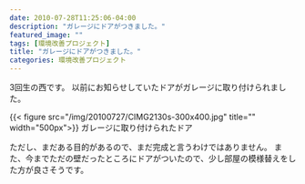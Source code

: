 ```yaml
---
date: 2010-07-28T11:25:06-04:00
description: "ガレージにドアがつきました。"
featured_image: ""
tags: [環境改善プロジェクト]
title: "ガレージにドアがつきました。"
categories: 環境改善プロジェクト
---
```


3回生の西です。
以前にお知らせしていたドアがガレージに取り付けられました。

{{< figure src="/img/20100727/CIMG2130s-300x400.jpg" title="" width="500px">}}
ガレージに取り付けられたドア

ただし、まだある目的があるので、まだ完成と言うわけではありません。
また、今までただの壁だったところにドアがついたので、少し部屋の模様替えをした方が良さそうです。

